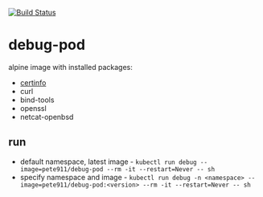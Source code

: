 [![Build Status](https://travis-ci.com/pete911/debug-pod.svg?branch=master)](https://travis-ci.com/pete911/debug-pod)

# debug-pod

alpine image with installed packages:

 - [certinfo](https://github.com/pete911/certinfo)
 - curl
 - bind-tools
 - openssl
 - netcat-openbsd

## run

 - default namespace, latest image - `kubectl run debug --image=pete911/debug-pod --rm -it --restart=Never -- sh`
 - specify namespace and image - `kubectl run debug -n <namespace> --image=pete911/debug-pod:<version> --rm -it --restart=Never -- sh`
